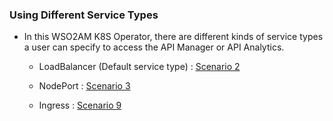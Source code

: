 ### Using Different Service Types

- In this WSO2AM K8S Operator, there are different kinds of service types a user can specify to access the API Manager or API Analytics.

    - LoadBalancer (Default service type) : [Scenario 2](../../scenarios/scenario-2)
    
    - NodePort : [Scenario 3](../../scenarios/scenario-3)
    
    - Ingress : [Scenario 9](../../scenarios/scenario-9)
    